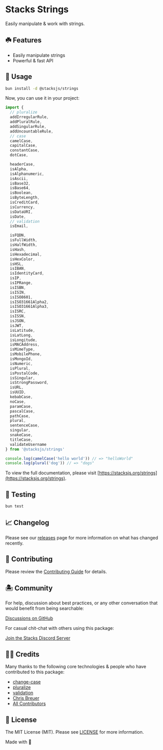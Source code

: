 # Stacks Strings

Easily manipulate & work with strings.

## ☘️ Features

- Easily manipulate strings
- Powerful & fast API

## 🤖 Usage

```bash
bun install -d @stacksjs/strings
```

Now, you can use it in your project:

```js
import {
  // pluralize
  addIrregularRule,
  addPluralRule,
  addSingularRule,
  addUncountableRule,
  // case
  camelCase,
  capitalCase,
  constantCase,
  dotCase,

  headerCase,
  isAlpha,
  isAlphanumeric,
  isAscii,
  isBase32,
  isBase64,
  isBoolean,
  isByteLength,
  isCreditCard,
  isCurrency,
  isDataURI,
  isDate,
  // validation
  isEmail,

  isFQDN,
  isFullWidth,
  isHalfWidth,
  isHash,
  isHexadecimal,
  isHexColor,
  isHSL,
  isIBAN,
  isIdentityCard,
  isIP,
  isIPRange,
  isISBN,
  isISIN,
  isISO8601,
  isISO31661Alpha2,
  isISO31661Alpha3,
  isISRC,
  isISSN,
  isJSON,
  isJWT,
  isLatitude,
  isLatLong,
  isLongitude,
  isMACAddress,
  isMimeType,
  isMobilePhone,
  isMongoId,
  isNumeric,
  isPlural,
  isPostalCode,
  isSingular,
  isStrongPassword,
  isURL,
  isUUID,
  kebabCase,
  noCase,
  paramCase,
  pascalCase,
  pathCase,
  plural,
  sentenceCase,
  singular,
  snakeCase,
  titleCase,
  validateUsername
} from '@stacksjs/strings'

console.log(camelCase('hello world')) // => "helloWorld"
console.log(plural('dog')) // => "dogs"
```

To view the full documentation, please visit [https://stacksjs.org/strings](https://stacksjs.org/strings).

## 🧪 Testing

```bash
bun test
```

## 📈 Changelog

Please see our [releases](https://github.com/stacksjs/stacks/releases) page for more information on what has changed recently.

## 🚜 Contributing

Please review the [Contributing Guide](https://github.com/stacksjs/contributing) for details.

## 🏝 Community

For help, discussion about best practices, or any other conversation that would benefit from being searchable:

[Discussions on GitHub](https://github.com/stacksjs/stacks/discussions)

For casual chit-chat with others using this package:

[Join the Stacks Discord Server](https://discord.gg/stacksjs)

## 🙏🏼 Credits

Many thanks to the following core technologies & people who have contributed to this package:

- [change-case](https://www.npmjs.com/package/change-case)
- [pluralize](https://www.npmjs.com/package/pluralize)
- [validation](https://www.npmjs.com/package/validation)
- [Chris Breuer](https://github.com/chrisbbreuer)
- [All Contributors](../../contributors)

## 📄 License

The MIT License (MIT). Please see [LICENSE](https://github.com/stacksjs/stacks/tree/main/LICENSE.md) for more information.

Made with 💙

